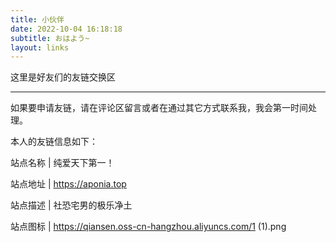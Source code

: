 ```yaml
---
title: 小伙伴
date: 2022-10-04 16:18:18
subtitle: おはよう~
layout: links
---
```




这里是好友们的友链交换区

------

如果要申请友链，请在评论区留言或者在通过其它方式联系我，我会第一时间处理。

本人的友链信息如下：

站点名称 | 纯爱天下第一！

站点地址 | https://aponia.top

站点描述 | 社恐宅男的极乐净土

站点图标 | https://qiansen.oss-cn-hangzhou.aliyuncs.com/1 (1).png